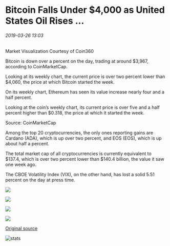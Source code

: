 # Bitcoin Falls Under $4,000 as United States Oil Rises ...

###### 2019-03-26 13:03

Market Visualization Courtesy of Coin360

Bitcoin is down over a percent on the day, trading at around $3,967, according to CoinMarketCap.

Looking at its weekly chart, the current price is over two percent lower than $4,060, the price at which Bitcoin started the week.

On its weekly chart, Ethereum has seen its value increase nearly four and a half percent.

Looking at the coin’s weekly chart, its current price is over five and a half percent higher than $0.318, the price at which it started the week.

Source: CoinMarketCap

Among the top 20 cryptocurrencies, the only ones reporting gains are Cardano (ADA), which is up over two percent, and EOS (EOS), which is up about half a percent.

The total market cap of all cryptocurrencies is currently equivalent to $137.4, which is over two percent lower than $140.4 billion, the value it saw one week ago.

The CBOE Volatility Index (VIX), on the other hand, has lost a solid 5.51 percent on the day at press time.

![](https://s3.cointelegraph.com/storage/uploads/view/0d696cfcda963787563797a0ab58c479.png)

![](https://s3.cointelegraph.com/storage/uploads/view/cb7ae4ce516e92635941eb6a9750df15.png)

![](https://s3.cointelegraph.com/storage/uploads/view/8d8578e80adc4d561e47eb0b7f6d167a.png)

![](https://s3.cointelegraph.com/storage/uploads/view/dde7b6db12a4e3d35867b8fb99bd7e01.png)

[Original source](https://cointelegraph.com/news/bitcoin-falls-under-4-000-as-united-states-oil-rises)

![stats](https://c.statcounter.com/11760860/0/a89fa40b/1/ "stats")